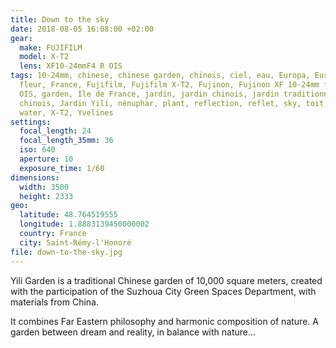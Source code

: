 ```yaml
---
title: Down to the sky
date: 2018-08-05 16:08:00 +02:00
gear:
  make: FUJIFILM
  model: X-T2
  lens: XF10-24mmF4 R OIS
tags: 10-24mm, chinese, chinese garden, chinois, ciel, eau, Europa, Europe,
  fleur, France, Fujifilm, Fujifilm X-T2, Fujinon, Fujinon XF 10-24mm f/4.0 R
  OIS, garden, Ile de France, jardin, jardin chinois, jardin traditionnel
  chinois, Jardin Yili, nénuphar, plant, reflection, reflet, sky, toit, végétal,
  water, X-T2, Yvelines
settings:
  focal_length: 24
  focal_length_35mm: 36
  iso: 640
  aperture: 10
  exposure_time: 1/60
dimensions:
  width: 3500
  height: 2333
geo:
  latitude: 48.764519555
  longitude: 1.8883139450000002
  country: France
  city: Saint-Rémy-l'Honoré
file: down-to-the-sky.jpg
---
```


Yili Garden is a traditional Chinese garden of 10,000 square meters, created with the participation of the Suzhoua City Green Spaces Department, with materials from China.

It combines Far Eastern philosophy and harmonic composition of nature. A garden between dream and reality, in balance with nature...
